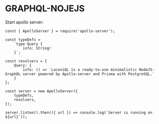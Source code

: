 # GRAPHQL-NOJEJS

Start apollo server:

    const { ApolloServer } = require('apollo-server');

    const typeDefs = 
        `type Query {
            info: String!
        }`;

    const resolvers = {
        Query: {
            info: () => `LaconiQL is a ready-to-use minimalistic NodeJS-GraphQL server powered by Apollo-server and Prisma with PostgreSQL.`
        }
    };

    const server = new ApolloServer({
        typeDefs,
        resolvers,
    });

    server.listen().then(({ url }) => console.log(`Server is running on ${url}`));
